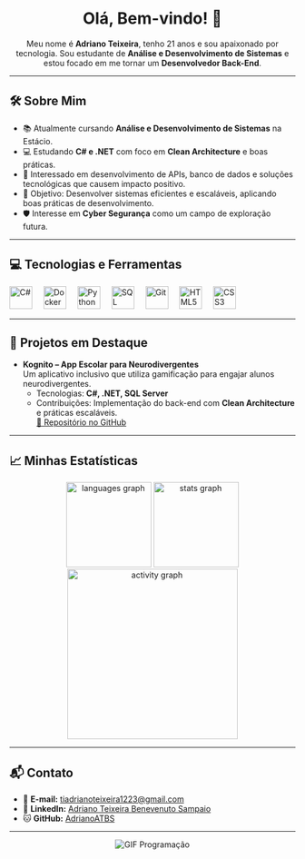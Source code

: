 <h1 align="center">Olá, Bem-vindo! 👋</h1>

<p align="center">
  Meu nome é <b>Adriano Teixeira</b>, tenho 21 anos e sou apaixonado por tecnologia. Sou estudante de <b>Análise e Desenvolvimento de Sistemas</b> e estou focado em me tornar um <b>Desenvolvedor Back-End</b>.
</p>

---

<h2 align="left">🛠️ Sobre Mim</h2>

- 📚 Atualmente cursando **Análise e Desenvolvimento de Sistemas** na Estácio.
- 💻 Estudando **C# e .NET** com foco em **Clean Architecture** e boas práticas.
- 🚀 Interessado em desenvolvimento de APIs, banco de dados e soluções tecnológicas que causem impacto positivo.
- 🎯 Objetivo: Desenvolver sistemas eficientes e escaláveis, aplicando boas práticas de desenvolvimento.
- 🛡️ Interesse em **Cyber Segurança** como um campo de exploração futura.

---

<h2 align="left">💻 Tecnologias e Ferramentas</h2>

<div align="left">
  <img src="https://cdn.jsdelivr.net/gh/devicons/devicon/icons/csharp/csharp-original.svg" height="40" alt="C#" />
  <img width="12" />
  <img src="https://cdn.jsdelivr.net/gh/devicons/devicon/icons/docker/docker-original.svg" height="40" alt="Docker" />
  <img width="12" />
  <img src="https://cdn.jsdelivr.net/gh/devicons/devicon/icons/python/python-original.svg" height="40" alt="Python" />
  <img width="12" />
  <img src="https://cdn.jsdelivr.net/gh/devicons/devicon/icons/sqlite/sqlite-original.svg" height="40" alt="SQL" />
  <img width="12" />
  <img src="https://cdn.jsdelivr.net/gh/devicons/devicon/icons/git/git-original.svg" height="40" alt="Git" />
  <img width="12" />
  <img src="https://cdn.jsdelivr.net/gh/devicons/devicon/icons/html5/html5-original.svg" height="40" alt="HTML5" />
  <img width="12" />
  <img src="https://cdn.jsdelivr.net/gh/devicons/devicon/icons/css3/css3-original.svg" height="40" alt="CSS3" />
</div>

---

<h2 align="left">🌟 Projetos em Destaque</h2>

- **Kognito – App Escolar para Neurodivergentes**  
  Um aplicativo inclusivo que utiliza gamificação para engajar alunos neurodivergentes.  
  - Tecnologias: **C#, .NET, SQL Server**  
  - Contribuições: Implementação do back-end com **Clean Architecture** e práticas escaláveis.  
  [🔗 Repositório no GitHub](https://github.com/AdrianoATBS/kognito-backend)

---

<h2 align="left">📈 Minhas Estatísticas</h2>

<div align="center">
  <img src="https://github-readme-stats.vercel.app/api/top-langs?username=AdrianoATBS&locale=pt-br&hide_title=false&layout=compact&card_width=320&langs_count=5&theme=gotham&hide_border=true" height="150" alt="languages graph" />
  <img src="https://github-readme-stats.vercel.app/api?username=AdrianoATBS&hide_title=false&hide_rank=false&show_icons=true&include_all_commits=true&count_private=true&disable_animations=false&theme=gotham&locale=pt-br&hide_border=true" height="150" alt="stats graph" />
</div>

<div align="center">
  <img src="https://github-readme-activity-graph.vercel.app/graph?username=AdrianoATBS&radius=16&theme=gotham&area=true&hide_border=true" height="300" alt="activity graph" />
</div>

---

<h2 align="left">📬 Contato</h2>

- 📧 **E-mail:** [tiadrianoteixeira1223@gmail.com](mailto:tiadrianoteixeira1223@gmail.com)
- 🔗 **LinkedIn:** [Adriano Teixeira Benevenuto Sampaio](https://www.linkedin.com/in/adriano-teixeira-benevenuto-sampaio-236151330/)
- 🐱 **GitHub:** [AdrianoATBS](https://github.com/AdrianoATBS)

---

<p align="center">
  <img align="center" src="https://pin.it/6QVIUqFkRm" alt="GIF Programação" />
</p>
